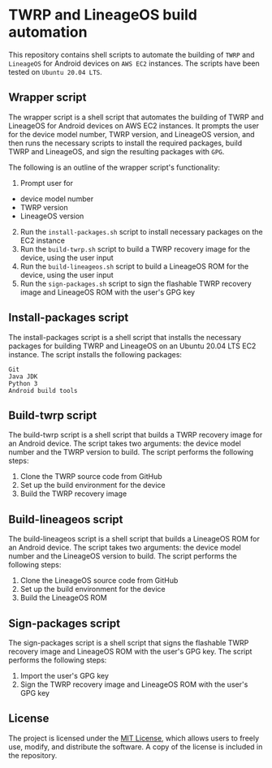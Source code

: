 # TWRP and LineageOS build automation

This repository contains shell scripts to automate the building of `TWRP` and `LineageOS` for Android devices on `AWS EC2` instances. The scripts have been tested on `Ubuntu 20.04 LTS`.

## Wrapper script
The wrapper script is a shell script that automates the building of TWRP and LineageOS for Android devices on AWS EC2 instances. It prompts the user for the device model number, TWRP version, and LineageOS version, and then runs the necessary scripts to install the required packages, build TWRP and LineageOS, and sign the resulting packages with `GPG`.

The following is an outline of the wrapper script's functionality:

1. Prompt user for
- device model number
- TWRP version
- LineageOS version
2. Run the `install-packages.sh` script to install necessary packages on the EC2 instance
3. Run the `build-twrp.sh` script to build a TWRP recovery image for the device, using the user input
4. Run the `build-lineageos.sh` script to build a LineageOS ROM for the device, using the user input
5. Run the `sign-packages.sh` script to sign the flashable TWRP recovery image and LineageOS ROM with the user's GPG key

## Install-packages script
The install-packages script is a shell script that installs the necessary packages for building TWRP and LineageOS on an Ubuntu 20.04 LTS EC2 instance. The script installs the following packages:

```
Git
Java JDK
Python 3
Android build tools
```

## Build-twrp script
The build-twrp script is a shell script that builds a TWRP recovery image for an Android device. The script takes two arguments: the device model number and the TWRP version to build. The script performs the following steps:

1. Clone the TWRP source code from GitHub
2. Set up the build environment for the device
3. Build the TWRP recovery image

## Build-lineageos script
The build-lineageos script is a shell script that builds a LineageOS ROM for an Android device. The script takes two arguments: the device model number and the LineageOS version to build. The script performs the following steps:

1. Clone the LineageOS source code from GitHub
2. Set up the build environment for the device
3. Build the LineageOS ROM


## Sign-packages script
The sign-packages script is a shell script that signs the flashable TWRP recovery image and LineageOS ROM with the user's GPG key. The script performs the following steps:

1. Import the user's GPG key
2. Sign the TWRP recovery image and LineageOS ROM with the user's GPG key

## License
The project is licensed under the [MIT License](LICENSE), which allows users to freely use, modify, and distribute the software. A copy of the license is included in the repository.
